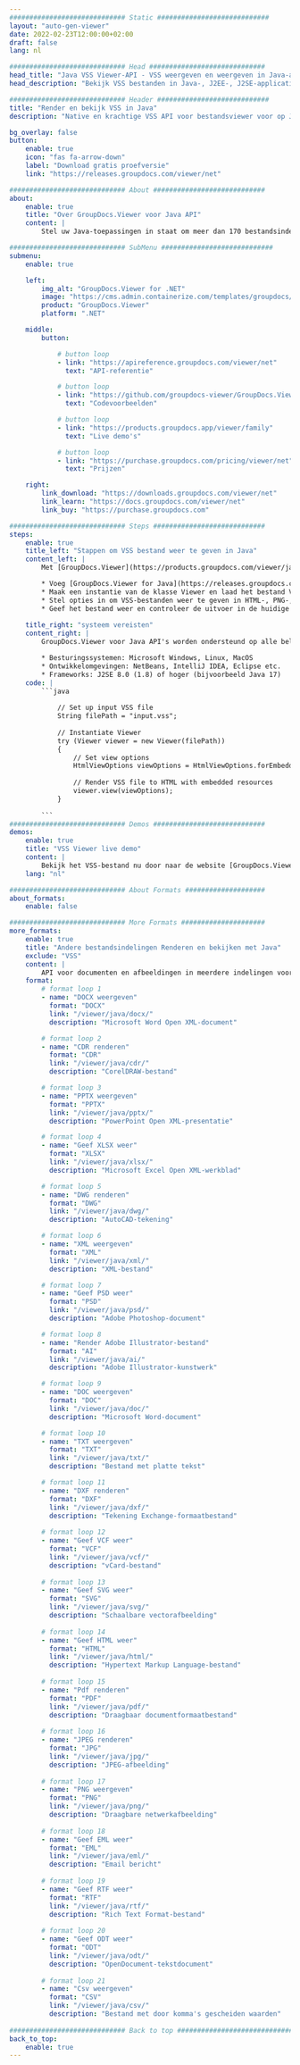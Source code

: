 ```yaml
---
############################# Static ############################
layout: "auto-gen-viewer"
date: 2022-02-23T12:00:00+02:00
draft: false
lang: nl

############################# Head #############################
head_title: "Java VSS Viewer-API - VSS weergeven en weergeven in Java-apps"
head_description: "Bekijk VSS bestanden in Java-, J2EE-, J2SE-applicaties. Ondersteunt het bekijken van meer dan 170 document- en afbeeldingsbestandsindelingen in HTML-, PDF- of afbeeldingsmodus met geavanceerde functies om opties voor het bekijken van documenten te beheren."

############################# Header ############################
title: "Render en bekijk VSS in Java" 
description: "Native en krachtige VSS API voor bestandsviewer voor op Java, J2EE en J2SE gebaseerde applicaties, die een breed scala aan extra functies ondersteunt om het uiterlijk van het uitvoerdocumentformaat aan te passen." 

bg_overlay: false
button:
    enable: true
    icon: "fas fa-arrow-down"
    label: "Download gratis proefversie"
    link: "https://releases.groupdocs.com/viewer/net"

############################# About ############################
about:
    enable: true
    title: "Over GroupDocs.Viewer voor Java API" 
    content: |
        Stel uw Java-toepassingen in staat om meer dan 170 bestandsindelingen weer te geven in HTML-, PDF- of afbeeldingsmodus met behulp van GroupDocs.Viewer voor Java API's zonder dat er extra software is geïnstalleerd; zoals Microsoft Office, Apache Open Office, Adobe Acrobat Reader enz. Ontwikkelaars kunnen eenvoudig alle populaire afbeeldingen en documenttypen bekijken, waaronder Microsoft Office, OpenDocument, HTML, PDF, Archief, Diagrammen, Photoshop, AutoCAD en programmeertaalformaten in de Java-toepassingen met snelle weergave van de hoogste kwaliteit.

############################# SubMenu ############################
submenu:
    enable: true

    left:
        img_alt: "GroupDocs.Viewer for .NET"
        image: "https://cms.admin.containerize.com/templates/groupdocs/images/product-logos/90x90-noborder/groupdocs-viewer-net.png"
        product: "GroupDocs.Viewer"
        platform: ".NET"

    middle:
        button:

            # button loop
            - link: "https://apireference.groupdocs.com/viewer/net"
              text: "API-referentie"

            # button loop
            - link: "https://github.com/groupdocs-viewer/GroupDocs.Viewer-for-.NET"
              text: "Codevoorbeelden"

            # button loop
            - link: "https://products.groupdocs.app/viewer/family"
              text: "Live demo's"

            # button loop
            - link: "https://purchase.groupdocs.com/pricing/viewer/net"
              text: "Prijzen"

    right:
        link_download: "https://downloads.groupdocs.com/viewer/net"
        link_learn: "https://docs.groupdocs.com/viewer/net"
        link_buy: "https://purchase.groupdocs.com"

############################# Steps ############################
steps:
    enable: true
    title_left: "Stappen om VSS bestand weer te geven in Java" 
    content_left: |
        Met [GroupDocs.Viewer](https://products.groupdocs.com/viewer/java/) kun je in een paar stappen VSS renderen naar HTML, JPEG, PNG of PDF.

        * Voeg [GroupDocs.Viewer for Java](https://releases.groupdocs.com/viewer/java/) toe als afhankelijkheid van uw project. 
        * Maak een instantie van de klasse Viewer en laad het bestand VSS met het volledige pad. 
        * Stel opties in om VSS-bestanden weer te geven in HTML-, PNG-, JPEG- of PDF-indeling. 
        * Geef het bestand weer en controleer de uitvoer in de huidige map. 
        
    title_right: "systeem vereisten" 
    content_right: |
        GroupDocs.Viewer voor Java API's worden ondersteund op alle belangrijke platforms en besturingssystemen. Voordat u de onderstaande code uitvoert, moet u ervoor zorgen dat de volgende vereisten op uw systeem zijn geïnstalleerd.

        * Besturingssystemen: Microsoft Windows, Linux, MacOS 
        * Ontwikkelomgevingen: NetBeans, IntelliJ IDEA, Eclipse etc. 
        * Frameworks: J2SE 8.0 (1.8) of hoger (bijvoorbeeld Java 17) 
    code: |
        ```java
                        
            // Set up input VSS file
            String filePath = "input.vss";
        
            // Instantiate Viewer
            try (Viewer viewer = new Viewer(filePath))
            {
            	// Set view options 
            	HtmlViewOptions viewOptions = HtmlViewOptions.forEmbeddedResources();
                    
            	// Render VSS file to HTML with embedded resources
            	viewer.view(viewOptions);
            }
             
        ```
############################# Demos ############################
demos:
    enable: true
    title: "VSS Viewer live demo"
    content: |
        Bekijk het VSS-bestand nu door naar de website [GroupDocs.Viewer Online Apps](https://products.groupdocs.app/viewer/vss) te gaan.
    lang: "nl"

############################# About Formats ####################
about_formats:
    enable: false

############################# More Formats #####################
more_formats:
    enable: true
    title: "Andere bestandsindelingen Renderen en bekijken met Java"
    exclude: "VSS"
    content: |
        API voor documenten en afbeeldingen in meerdere indelingen voor Java. Bekijk hieronder enkele van de populaire bestandsindelingen zonder externe kijkers.
    format: 
        # format loop 1
        - name: "DOCX weergeven"
          format: "DOCX"
          link: "/viewer/java/docx/"
          description: "Microsoft Word Open XML-document" 

        # format loop 2
        - name: "CDR renderen" 
          format: "CDR"
          link: "/viewer/java/cdr/"
          description: "CorelDRAW-bestand" 

        # format loop 3
        - name: "PPTX weergeven"
          format: "PPTX"
          link: "/viewer/java/pptx/"
          description: "PowerPoint Open XML-presentatie" 

        # format loop 4
        - name: "Geef XLSX weer"
          format: "XLSX"
          link: "/viewer/java/xlsx/"
          description: "Microsoft Excel Open XML-werkblad" 

        # format loop 5
        - name: "DWG renderen"
          format: "DWG"
          link: "/viewer/java/dwg/"
          description: "AutoCAD-tekening"

        # format loop 6
        - name: "XML weergeven"
          format: "XML"
          link: "/viewer/java/xml/"
          description: "XML-bestand"

        # format loop 7
        - name: "Geef PSD weer"
          format: "PSD"
          link: "/viewer/java/psd/"
          description: "Adobe Photoshop-document"

        # format loop 8
        - name: "Render Adobe Illustrator-bestand"
          format: "AI"
          link: "/viewer/java/ai/"
          description: "Adobe Illustrator-kunstwerk"

        # format loop 9
        - name: "DOC weergeven"
          format: "DOC"
          link: "/viewer/java/doc/"
          description: "Microsoft Word-document" 

        # format loop 10
        - name: "TXT weergeven" 
          format: "TXT"
          link: "/viewer/java/txt/"
          description: "Bestand met platte tekst" 

        # format loop 11
        - name: "DXF renderen" 
          format: "DXF"
          link: "/viewer/java/dxf/"
          description: "Tekening Exchange-formaatbestand"  
          
        # format loop 12
        - name: "Geef VCF weer"
          format: "VCF"
          link: "/viewer/java/vcf/"
          description: "vCard-bestand"  
              
        # format loop 13
        - name: "Geef SVG weer"
          format: "SVG"
          link: "/viewer/java/svg/"
          description: "Schaalbare vectorafbeelding" 
          
        # format loop 14
        - name: "Geef HTML weer"
          format: "HTML"
          link: "/viewer/java/html/"
          description: "Hypertext Markup Language-bestand" 
          
        # format loop 15
        - name: "Pdf renderen"
          format: "PDF"
          link: "/viewer/java/pdf/"
          description: "Draagbaar documentformaatbestand"
          
        # format loop 16
        - name: "JPEG renderen"
          format: "JPG"
          link: "/viewer/java/jpg/"
          description: "JPEG-afbeelding"
          
        # format loop 17
        - name: "PNG weergeven"
          format: "PNG"
          link: "/viewer/java/png/"
          description: "Draagbare netwerkafbeelding" 
          
        # format loop 18
        - name: "Geef EML weer"
          format: "EML"
          link: "/viewer/java/eml/"
          description: "Email bericht" 
          
        # format loop 19
        - name: "Geef RTF weer"
          format: "RTF"
          link: "/viewer/java/rtf/"
          description: "Rich Text Format-bestand" 
          
        # format loop 20
        - name: "Geef ODT weer"
          format: "ODT"
          link: "/viewer/java/odt/"
          description: "OpenDocument-tekstdocument" 
          
        # format loop 21
        - name: "Csv weergeven"
          format: "CSV"
          link: "/viewer/java/csv/"
          description: "Bestand met door komma's gescheiden waarden" 
          
############################# Back to top ###############################
back_to_top:
    enable: true
---
```

